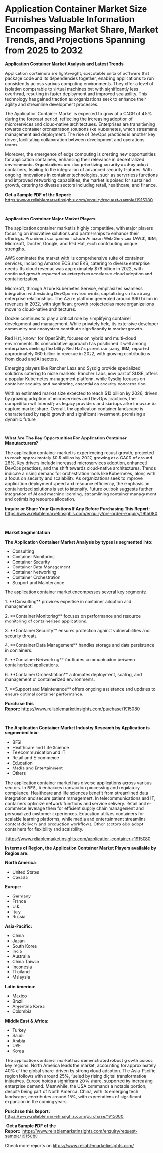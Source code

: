 <p><h1>Application Container Market Size Furnishes Valuable Information Encompassing Market Share, Market Trends, and Projections Spanning from 2025 to 2032</h1></p><p><strong>Application Container Market Analysis and Latest Trends</strong></p>
<p><p>Application containers are lightweight, executable units of software that package code and its dependencies together, enabling applications to run consistently across various computing environments. They offer a level of isolation comparable to virtual machines but with significantly less overhead, resulting in faster deployment and improved scalability. This technology has gained traction as organizations seek to enhance their agility and streamline development processes.</p><p>The Application Container Market is expected to grow at a CAGR of 4.5% during the forecast period, reflecting the increasing adoption of microservices and cloud-native architectures. Enterprises are transitioning towards container orchestration solutions like Kubernetes, which streamline management and deployment. The rise of DevOps practices is another key driver, facilitating collaboration between development and operations teams.</p><p>Moreover, the emergence of edge computing is creating new opportunities for application containers, enhancing their relevance in decentralized environments. Organizations are also prioritizing security as they adopt containers, leading to the integration of advanced security features. With ongoing innovations in container technologies, such as serverless functions and improved networking capabilities, the market is poised for sustained growth, catering to diverse sectors including retail, healthcare, and finance.</p></p>
<p><strong>Get a Sample PDF of the Report:&nbsp;</strong> <a href="https://www.reliablemarketinsights.com/enquiry/request-sample/1915080?utm_campaign=2209&utm_medium=2&utm_source=Github&utm_content=ia&utm_term=10032025&utm_id=application-container">https://www.reliablemarketinsights.com/enquiry/request-sample/1915080</a></p>
<p>&nbsp;</p>
<p><strong>Application Container Major Market Players</strong></p>
<p><p>The application container market is highly competitive, with major players focusing on innovative solutions and partnerships to enhance their offerings. Prominent companies include Amazon Web Services (AWS), IBM, Microsoft, Docker, Google, and Red Hat, each contributing unique strengths.</p><p>AWS dominates the market with its comprehensive suite of container services, including Amazon ECS and EKS, catering to diverse enterprise needs. Its cloud revenue was approximately $79 billion in 2022, with continued growth expected as enterprises accelerate cloud adoption and containerization.</p><p>Microsoft, through Azure Kubernetes Service, emphasizes seamless integration with existing DevOps environments, capitalizing on its strong enterprise relationships. The Azure platform generated around $60 billion in revenues in 2022, with significant growth projected as more organizations move to cloud-native architectures.</p><p>Docker continues to play a critical role by simplifying container development and management. While privately held, its extensive developer community and ecosystem contribute significantly to market growth.</p><p>Red Hat, known for OpenShift, focuses on hybrid and multi-cloud environments. Its consolidative approach has positioned it well among enterprises seeking flexibility. Red Hat's parent company, IBM, reported approximately $60 billion in revenue in 2022, with growing contributions from cloud and AI sectors.</p><p>Emerging players like Rancher Labs and Sysdig provide specialized solutions catering to niche markets. Rancher Labs, now part of SUSE, offers a popular Kubernetes management platform, while Sysdig focuses on container security and monitoring, essential as security concerns rise.</p><p>With an estimated market size expected to reach $10 billion by 2026, driven by growing adoption of microservices and DevOps practices, the competition will intensify as legacy providers and startups alike innovate to capture market share. Overall, the application container landscape is characterized by rapid growth and significant investment, promising a dynamic future.</p></p>
<p>&nbsp;</p>
<p><strong>What Are The Key Opportunities For Application Container Manufacturers?</strong></p>
<p><p>The application container market is experiencing robust growth, projected to reach approximately $9.5 billion by 2027, growing at a CAGR of around 26%. Key drivers include increased microservices adoption, enhanced DevOps practices, and the shift towards cloud-native architectures. Trends indicate a rising demand for orchestration tools like Kubernetes, along with a focus on security and scalability. As organizations seek to improve application deployment speed and resource efficiency, the emphasis on containerized solutions is set to intensify. Future outlook suggests further integration of AI and machine learning, streamlining container management and optimizing resource allocation.</p></p>
<p><strong>Inquire or Share Your Questions If Any Before Purchasing This Report:</strong> <a href="https://www.reliablemarketinsights.com/enquiry/pre-order-enquiry/1915080?utm_campaign=2209&utm_medium=2&utm_source=Github&utm_content=ia&utm_term=10032025&utm_id=application-container">https://www.reliablemarketinsights.com/enquiry/pre-order-enquiry/1915080</a></p>
<p>&nbsp;</p>
<p><strong>Market Segmentation</strong></p>
<p><strong>The Application Container Market Analysis by types is segmented into:</strong></p>
<p><ul><li>Consulting</li><li>Container Monitoring</li><li>Container Security</li><li>Container Data Management</li><li>Container Networking</li><li>Container Orchestration</li><li>Support and Maintenance</li></ul></p>
<p><p>The application container market encompasses several key segments: </p><p>1. **Consulting** provides expertise in container adoption and management.</p><p>2. **Container Monitoring** focuses on performance and resource monitoring of containerized applications.</p><p>3. **Container Security** ensures protection against vulnerabilities and security threats.</p><p>4. **Container Data Management** handles storage and data persistence in containers.</p><p>5. **Container Networking** facilitates communication between containerized applications.</p><p>6. **Container Orchestration** automates deployment, scaling, and management of containerized environments.</p><p>7. **Support and Maintenance** offers ongoing assistance and updates to ensure optimal container performance.</p></p>
<p><strong>Purchase this Report:&nbsp;</strong><a href="https://www.reliablemarketinsights.com/purchase/1915080?utm_campaign=2209&utm_medium=2&utm_source=Github&utm_content=ia&utm_term=10032025&utm_id=application-container">https://www.reliablemarketinsights.com/purchase/1915080</a></p>
<p>&nbsp;</p>
<p><strong>The Application Container Market Industry Research by Application is segmented into:</strong></p>
<p><ul><li>BFSI</li><li>Healthcare and Life Science</li><li>Telecommunication and IT</li><li>Retail and E-commerce</li><li>Education</li><li>Media and Entertainment</li><li>Others</li></ul></p>
<p><p>The application container market has diverse applications across various sectors. In BFSI, it enhances transaction processing and regulatory compliance. Healthcare and life sciences benefit from streamlined data integration and secure patient management. In telecommunications and IT, containers optimize network functions and service delivery. Retail and e-commerce leverage them for efficient supply chain management and personalized customer experiences. Education utilizes containers for scalable learning platforms, while media and entertainment streamline content delivery and production workflows. Other sectors also adopt containers for flexibility and scalability.</p></p>
<p><a href="https://www.reliablemarketinsights.com/application-container-r1915080?utm_campaign=2209&utm_medium=2&utm_source=Github&utm_content=ia&utm_term=10032025&utm_id=application-container">&nbsp;https://www.reliablemarketinsights.com/application-container-r1915080</a></p>
<p><strong>In terms of Region, the Application Container Market Players available by Region are:</strong></p>
<p>
    <p> <strong> North America: </strong>
        <ul>
            <li>United States</li>
            <li>Canada</li>
        </ul>
        </p> 
    <p> <strong> Europe: </strong>
        <ul>
            <li>Germany</li>
            <li>France</li>
            <li>U.K.</li>
            <li>Italy</li>
            <li>Russia</li>
        </ul>
        </p> 
    <p> <strong> Asia-Pacific: </strong>
        <ul>
            <li>China</li>
            <li>Japan</li>
            <li>South Korea</li>
            <li>India</li>
            <li>Australia</li>
            <li>China Taiwan</li>
            <li>Indonesia</li>
            <li>Thailand</li>
            <li>Malaysia</li>
        </ul>
        </p> 
    <p> <strong> Latin America: </strong>
        <ul>
            <li>Mexico</li>
            <li>Brazil</li>
            <li>Argentina Korea</li>
            <li>Colombia</li>
        </ul>
        </p> 
    <p> <strong> Middle East & Africa: </strong>
        <ul>
            <li>Turkey</li>
            <li>Saudi</li>
            <li>Arabia</li>
            <li>UAE</li>
            <li>Korea</li>
        </ul>
    </p>
    </p>
<p><p>The application container market has demonstrated robust growth across key regions. North America leads the market, accounting for approximately 40% of the global share, driven by strong cloud adoption. The Asia-Pacific region follows with around 25%, fueled by rising digital transformation initiatives. Europe holds a significant 20% share, supported by increasing enterprise demand. Meanwhile, the USA commands a notable portion, despite being part of North America. China, with its emerging tech landscape, contributes around 15%, with expectations of significant expansion in the coming years.</p></p>
<p><strong>Purchase this Report: </strong><a href="https://www.reliablemarketinsights.com/purchase/1915080?utm_campaign=2209&utm_medium=2&utm_source=Github&utm_content=ia&utm_term=10032025&utm_id=application-container">https://www.reliablemarketinsights.com/purchase/1915080</a></p>
<p>&nbsp;<strong>Get a Sample PDF of the Report:&nbsp;&nbsp;</strong><a href="https://www.reliablemarketinsights.com/enquiry/request-sample/1915080?utm_campaign=2209&utm_medium=2&utm_source=Github&utm_content=ia&utm_term=10032025&utm_id=application-container">https://www.reliablemarketinsights.com/enquiry/request-sample/1915080</a></p>
<p><strong></strong></p>
<p>Check more reports on <a href="https://www.reliablemarketinsights.com/?utm_campaign=2209&utm_medium=2&utm_source=Github&utm_content=ia&utm_term=10032025&utm_id=application-container">https://www.reliablemarketinsights.com/</a></p>